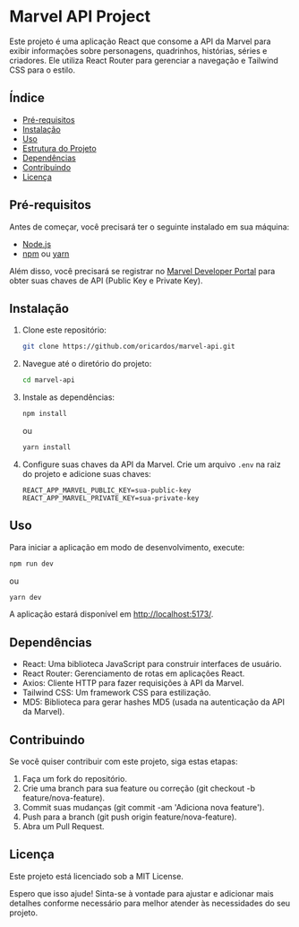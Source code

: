 # Marvel API Project

Este projeto é uma aplicação React que consome a API da Marvel para exibir informações sobre personagens, quadrinhos, histórias, séries e criadores. Ele utiliza React Router para gerenciar a navegação e Tailwind CSS para o estilo.

## Índice

- [Pré-requisitos](#pré-requisitos)
- [Instalação](#instalação)
- [Uso](#uso)
- [Estrutura do Projeto](#estrutura-do-projeto)
- [Dependências](#dependências)
- [Contribuindo](#contribuindo)
- [Licença](#licença)

## Pré-requisitos

Antes de começar, você precisará ter o seguinte instalado em sua máquina:

- [Node.js](https://nodejs.org/en/)
- [npm](https://www.npmjs.com/) ou [yarn](https://yarnpkg.com/)

Além disso, você precisará se registrar no [Marvel Developer Portal](https://developer.marvel.com/) para obter suas chaves de API (Public Key e Private Key).

## Instalação

1. Clone este repositório:

    ```bash
    git clone https://github.com/oricardos/marvel-api.git
    ```

2. Navegue até o diretório do projeto:

    ```bash
    cd marvel-api
    ```

3. Instale as dependências:

    ```bash
    npm install
    ```

    ou

    ```bash
    yarn install
    ```

4. Configure suas chaves da API da Marvel. Crie um arquivo `.env` na raiz do projeto e adicione suas chaves:

    ```env
    REACT_APP_MARVEL_PUBLIC_KEY=sua-public-key
    REACT_APP_MARVEL_PRIVATE_KEY=sua-private-key
    ```

## Uso

Para iniciar a aplicação em modo de desenvolvimento, execute:

```bash
npm run dev
```
ou
```bash
yarn dev
```

A aplicação estará disponível em [http://localhost:5173/](http://localhost:5173/).
<!-- 
##Estrutura do Projeto
Aqui está uma visão da estrutura de diretórios e arquivos do projeto.

marvel-api/
├── public
│   └── vite.svg
├── package.json
├── vite.config.mjs
├── src/
│   ├── App.jsx
│   ├── Layout/
│   │   └── index.jsx
│   ├── components/
│   │   ├── CharacterList.jsx
│   │   ├── ComicList.jsx
│   │   └── ...
│   ├── pages/
│   │   ├── Characters.jsx
│   │   ├── Comics.jsx
│   │   └── ...
│   ├── services/
│   │   └── marvelApi.js
│   ├── index.css
│   └── main.jsx
├── tailwind.config.mjs
└── ... -->

## Dependências
- React: Uma biblioteca JavaScript para construir interfaces de usuário.
- React Router: Gerenciamento de rotas em aplicações React.
- Axios: Cliente HTTP para fazer requisições à API da Marvel.
- Tailwind CSS: Um framework CSS para estilização.
- MD5: Biblioteca para gerar hashes MD5 (usada na autenticação da API da Marvel).

## Contribuindo
Se você quiser contribuir com este projeto, siga estas etapas:

1. Faça um fork do repositório.
2. Crie uma branch para sua feature ou correção (git checkout -b feature/nova-feature).
3. Commit suas mudanças (git commit -am 'Adiciona nova feature').
4. Push para a branch (git push origin feature/nova-feature).
5. Abra um Pull Request.

## Licença
Este projeto está licenciado sob a MIT License.


Espero que isso ajude! Sinta-se à vontade para ajustar e adicionar mais detalhes conforme necessário para melhor atender às necessidades do seu projeto.
